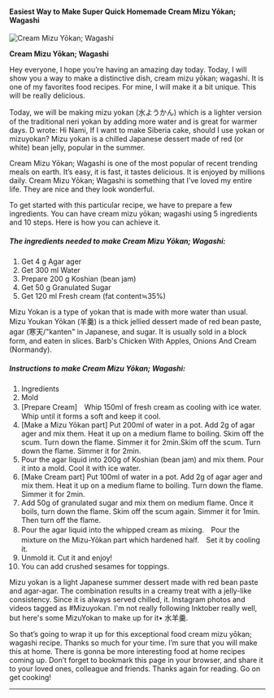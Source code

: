             

#### Easiest Way to Make Super Quick Homemade Cream Mizu Yōkan; Wagashi

![Cream Mizu Yōkan; Wagashi](https://img-global.cpcdn.com/recipes/270fb9d0821bc022/751x532cq70/cream-mizu-yokan-wagashi-recipe-main-photo.jpg)

**Cream Mizu Yōkan; Wagashi**

Hey everyone, I hope you’re having an amazing day today. Today, I will show you a way to make a distinctive dish, cream mizu yōkan; wagashi. It is one of my favorites food recipes. For mine, I will make it a bit unique. This will be really delicious.

Today, we will be making mizu yokan (水ようかん) which is a lighter version of the traditional neri yokan by adding more water and is great for warmer days. D wrote: Hi Nami, If I want to make Siberia cake, should I use yokan or mizuyokan? Mizu yokan is a chilled Japanese dessert made of red (or white) bean jelly, popular in the summer.

Cream Mizu Yōkan; Wagashi is one of the most popular of recent trending meals on earth. It’s easy, it is fast, it tastes delicious. It is enjoyed by millions daily. Cream Mizu Yōkan; Wagashi is something that I’ve loved my entire life. They are nice and they look wonderful.

To get started with this particular recipe, we have to prepare a few ingredients. You can have cream mizu yōkan; wagashi using 5 ingredients and 10 steps. Here is how you can achieve it.

##### The ingredients needed to make Cream Mizu Yōkan; Wagashi:

1.  Get 4 g Agar ager
2.  Get 300 ml Water
3.  Prepare 200 g Koshian (bean jam)
4.  Get 50 g Granulated Sugar
5.  Get 120 ml Fresh cream (fat content≒35%)

Mizu Yokan is a type of yokan that is made with more water than usual. Mizu Youkan Yōkan (羊羹) is a thick jellied dessert made of red bean paste, agar (寒天/"kanten" in Japanese, and sugar. It is usually sold in a block form, and eaten in slices. Barb's Chicken With Apples, Onions And Cream (Normandy).

##### Instructions to make Cream Mizu Yōkan; Wagashi:

1.  Ingredients
2.  Mold
3.  \[Prepare Cream\]　Whip 150ml of fresh cream as cooling with ice water. Whip until it forms a soft and keep it cool.
4.  \[Make a Mizu Yōkan part\] Put 200ml of water in a pot. Add 2g of agar ager and mix them. Heat it up on a medium flame to boiling. Skim off the scum. Turn down the flame. Simmer it for 2min.Skim off the scum. Turn down the flame. Simmer it for 2min.
5.  Pour the agar liquid into 200g of Koshian (bean jam) and mix them. Pour it into a mold. Cool it with ice water.
6.  \[Make Cream part\] Put 100ml of water in a pot. Add 2g of agar ager and mix them. Heat it up on a medium flame to boiling. Turn down the flame. Simmer it for 2min.
7.  Add 50g of granulated sugar and mix them on medium flame. Once it boils, turn down the flame. Skim off the scum again. Simmer it for 1min. Then turn off the flame.
8.  Pour the agar liquid into the whipped cream as mixing.　Pour the mixture on the Mizu-Yōkan part which hardened half.　Set it by cooling it.
9.  Unmold it. Cut it and enjoy!
10.  You can add crushed sesames for toppings.

Mizu yokan is a light Japanese summer dessert made with red bean paste and agar-agar. The combination results in a creamy treat with a jelly-like consistency. Since it is always served chilled, it. Instagram photos and videos tagged as #Mizuyokan. I'm not really following Inktober really well, but here's some MizuYokan to make up for it• 水羊羹.

So that’s going to wrap it up for this exceptional food cream mizu yōkan; wagashi recipe. Thanks so much for your time. I’m sure that you will make this at home. There is gonna be more interesting food at home recipes coming up. Don’t forget to bookmark this page in your browser, and share it to your loved ones, colleague and friends. Thanks again for reading. Go on get cooking!

* * *